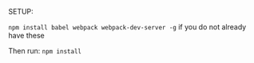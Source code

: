 SETUP:

`npm install babel webpack webpack-dev-server -g` if you do not already have these

Then run:
`npm install`
